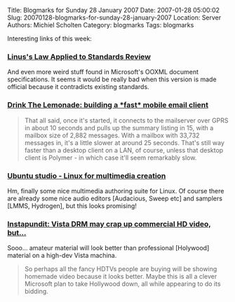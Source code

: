 Title: Blogmarks for Sunday 28 January 2007
Date: 2007-01-28 05:00:02
Slug: 20070128-blogmarks-for-sunday-28-january-2007
Location: Server
Authors: Michiel Scholten
Category: blogmarks
Tags: blogmarks

<p>Interesting links of this week:</p>
<h3><a href="http://www.robweir.com/blog/2007/01/linuss-law-applied-to-standards-review.html">Linus's Law Applied to Standards Review</a></h3>
<p>And even more weird stuff found in Microsoft's OOXML document specifications. It seems it would be really bad when this version is made official because it contradicts existing standards.</p>
<h3><a href="http://www.burtonini.com/blog/computers/lemonade-2007-01-23-13-10">Drink The Lemonade: building a *fast* mobile email client</a></h3>
<blockquote><p> That all said, once it's started, it connects to the mailserver over GPRS in about 10 seconds and pulls up the summary listing in 15, with a mailbox size of 2,882 messages. With a mailbox with 33,732 messages in, it's a little slower at around 25 seconds. That's still way faster than a desktop client on a LAN, of course, unless that desktop client is Polymer - in which case it'll seem remarkably slow.</p></blockquote>
<h3><a href="http://www.boingboing.net/2007/01/21/ubuntu_studio_linux_.html">Ubuntu studio - Linux for multimedia creation</a></h3>
<p>Hm, finally some nice multimedia authoring suite for Linux. Of course there are already some nice audio editors [Audacious, Sweep etc] and samplers [LMMS, Hydrogen], but this looks promising!</p>
<h3><a href="http://www.boingboing.net/2007/01/21/instapundit_vista_dr.html">Instapundit: Vista DRM may crap up commercial HD video, but...</a></h3>
<p>Sooo... amateur material will look better than professional [Holywood] material on a high-dev Vista machina.</p>

<blockquote><p>So perhaps all the fancy HDTVs people are buying will be showing homemade video because it looks better. Maybe this is all a clever Microsoft plan to take Hollywood down, all while appearing to do its bidding.</p></blockquote>
